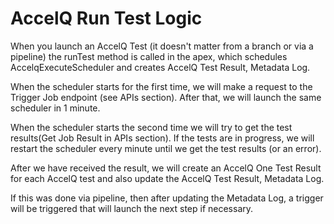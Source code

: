 # AccelQ Run Test Logic

When you launch an AccelQ Test (it doesn't matter from a branch or via a pipeline) the runTest method is called in the apex, which schedules AccelqExecuteScheduler and creates AccelQ Test Result, Metadata Log.

When the scheduler starts for the first time, we will make a request to the Trigger Job endpoint (see APIs section). After that, we will launch the same scheduler in 1 minute.

When the scheduler starts the second time we will try to get the test results(Get Job Result in APIs section). If the tests are in progress, we will restart the scheduler every minute until we get the test results (or an error).

After we have received the result, we will create an AccelQ One Test Result for each AccelQ test and also update the AccelQ Test Result, Metadata Log.

If this was done via pipeline, then after updating the Metadata Log, a trigger will be triggered that will launch the next step if necessary.
